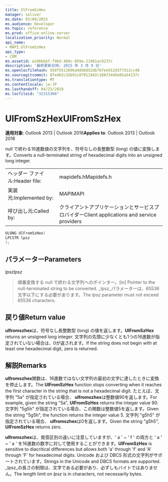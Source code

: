 ```yaml
---
title: UlFromSzHex
manager: soliver
ms.date: 03/09/2015
ms.audience: Developer
ms.topic: reference
ms.prod: office-online-server
localization_priority: Normal
api_name:
- MAPI.UlFromSzHex
api_type:
- COM
ms.assetid: e2d6b6bf-f96d-460c-859a-21961ac9237c
description: '最終更新日時: 2015 年 3 月 9 日'
ms.openlocfilehash: 950f5513696a9dd9d52db7b7ee912d3f7d12cc48
ms.sourcegitcommit: 8fe462c32b91c87911942c188f3445e85a54137c
ms.translationtype: MT
ms.contentlocale: ja-JP
ms.lasthandoff: 04/23/2019
ms.locfileid: "32315366"
---
```

# <a name="ulfromszhex"></a><span data-ttu-id="a437c-103">UlFromSzHex</span><span class="sxs-lookup"><span data-stu-id="a437c-103">UlFromSzHex</span></span>

  
  
<span data-ttu-id="a437c-104">**適用対象**: Outlook 2013 | Outlook 2016</span><span class="sxs-lookup"><span data-stu-id="a437c-104">**Applies to**: Outlook 2013 | Outlook 2016</span></span> 
  
<span data-ttu-id="a437c-105">null で終わる16進数値の文字列を、符号なしの長整数型 (long) の値に変換します。</span><span class="sxs-lookup"><span data-stu-id="a437c-105">Converts a null-terminated string of hexadecimal digits into an unsigned long integer.</span></span> 
  
|||
|:-----|:-----|
|<span data-ttu-id="a437c-106">ヘッダー ファイル:</span><span class="sxs-lookup"><span data-stu-id="a437c-106">Header file:</span></span>  <br/> |<span data-ttu-id="a437c-107">mapidefs.h</span><span class="sxs-lookup"><span data-stu-id="a437c-107">Mapidefs.h</span></span>  <br/> |
|<span data-ttu-id="a437c-108">実装元:</span><span class="sxs-lookup"><span data-stu-id="a437c-108">Implemented by:</span></span>  <br/> |<span data-ttu-id="a437c-109">MAPI</span><span class="sxs-lookup"><span data-stu-id="a437c-109">MAPI</span></span>  <br/> |
|<span data-ttu-id="a437c-110">呼び出し元:</span><span class="sxs-lookup"><span data-stu-id="a437c-110">Called by:</span></span>  <br/> |<span data-ttu-id="a437c-111">クライアントアプリケーションとサービスプロバイダー</span><span class="sxs-lookup"><span data-stu-id="a437c-111">Client applications and service providers</span></span>  <br/> |
   
```cpp
ULONG UlFromSzHex(
LPCSTR lpsz
);
```

## <a name="parameters"></a><span data-ttu-id="a437c-112">パラメーター</span><span class="sxs-lookup"><span data-stu-id="a437c-112">Parameters</span></span>

 <span data-ttu-id="a437c-113">_lpsz_</span><span class="sxs-lookup"><span data-stu-id="a437c-113">_lpsz_</span></span>
  
> <span data-ttu-id="a437c-114">順番変換する null で終わる文字列へのポインター。</span><span class="sxs-lookup"><span data-stu-id="a437c-114">[in] Pointer to the null-terminated string to be converted.</span></span> <span data-ttu-id="a437c-115">_lpsz_パラメーターは、65536文字以下にする必要があります。</span><span class="sxs-lookup"><span data-stu-id="a437c-115">The  _lpsz_ parameter must not exceed 65536 characters.</span></span> 
    
## <a name="return-value"></a><span data-ttu-id="a437c-116">戻り値</span><span class="sxs-lookup"><span data-stu-id="a437c-116">Return value</span></span>

 <span data-ttu-id="a437c-117">**ulfromszhex**は、符号なし長整数型 (long) の値を返します。</span><span class="sxs-lookup"><span data-stu-id="a437c-117">**UlFromSzHex** returns an unsigned long integer.</span></span> <span data-ttu-id="a437c-118">文字列の先頭に少なくとも1つの16進数が指定されていない場合は、0が返されます。</span><span class="sxs-lookup"><span data-stu-id="a437c-118">If the string does not begin with at least one hexadecimal digit, zero is returned.</span></span> 
  
## <a name="remarks"></a><span data-ttu-id="a437c-119">解説</span><span class="sxs-lookup"><span data-stu-id="a437c-119">Remarks</span></span>

<span data-ttu-id="a437c-120">**ulfromszhex**関数は、16進数ではない文字列の最初の文字に達したときに変換を停止します。</span><span class="sxs-lookup"><span data-stu-id="a437c-120">The **UlFromSzHex** function stops converting when it reaches the first character in the string that is not a hexadecimal digit.</span></span> <span data-ttu-id="a437c-121">たとえば、文字列 "5a" が指定されている場合、 **ulfromszhex**は整数値90を返します。</span><span class="sxs-lookup"><span data-stu-id="a437c-121">For example, given the string "5a", **UlFromSzHex** returns the integer value 90.</span></span> <span data-ttu-id="a437c-122">文字列 "5g5h" が指定されている場合、この関数は整数値5を返します。</span><span class="sxs-lookup"><span data-stu-id="a437c-122">Given the string "5g5h", the function returns the integer value 5.</span></span> <span data-ttu-id="a437c-123">文字列 "g5h5" が指定されている場合、 **ulfromszhex**は0を返します。</span><span class="sxs-lookup"><span data-stu-id="a437c-123">Given the string "g5h5", **UlFromSzHex** returns zero.</span></span> 
  
 <span data-ttu-id="a437c-124">**ulfromszhex**は、発音区別の違いに注意していますが、' a ' ~ ' f ' の両方と ' a ' ~ ' a ' を16進数の数字に対して使用することができます。</span><span class="sxs-lookup"><span data-stu-id="a437c-124">**UlFromSzHex** is sensitive to diacritical differences but allows both 'a' through 'f' and 'A' through 'F' for hexadecimal digits.</span></span> <span data-ttu-id="a437c-125">Unicode および DBCS 形式の文字列がサポートされています。</span><span class="sxs-lookup"><span data-stu-id="a437c-125">Strings in the Unicode and DBCS formats are supported.</span></span> <span data-ttu-id="a437c-126">_lpsz_の長さの制限は、文字である必要があり、必ずしもバイトではありません。</span><span class="sxs-lookup"><span data-stu-id="a437c-126">The length limit on  _lpsz_ is in characters, not necessarily bytes.</span></span> 
  

